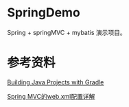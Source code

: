 # SpringDemo

Spring + springMVC + mybatis 演示项目。

# 参考资料

[Building Java Projects with Gradle](https://spring.io/guides/gs/gradle/#scratch)

[Spring MVC的web.xml配置详解](http://blog.csdn.net/u010796790/article/details/52098258)